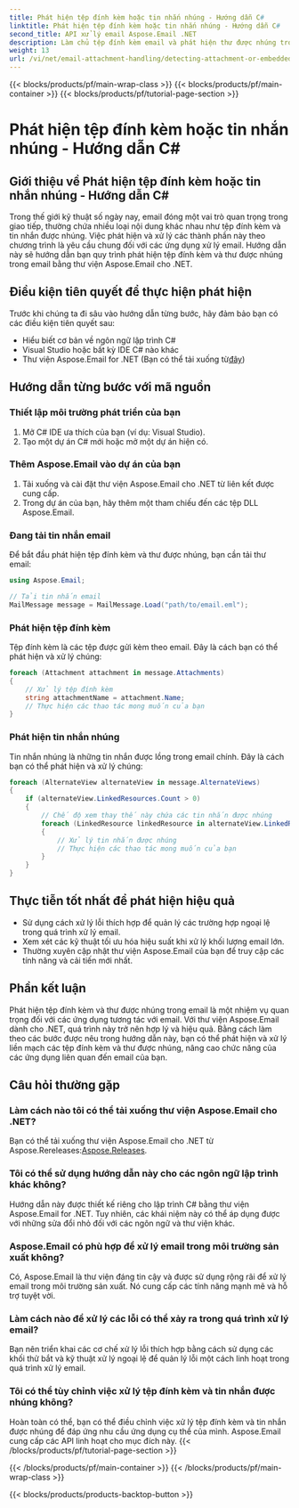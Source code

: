 ```yaml
---
title: Phát hiện tệp đính kèm hoặc tin nhắn nhúng - Hướng dẫn C#
linktitle: Phát hiện tệp đính kèm hoặc tin nhắn nhúng - Hướng dẫn C#
second_title: API xử lý email Aspose.Email .NET
description: Làm chủ tệp đính kèm email và phát hiện thư được nhúng trong C# bằng cách sử dụng Aspose.Email for .NET. Nâng cao khả năng xử lý email của bạn với hướng dẫn toàn diện của chúng tôi.
weight: 13
url: /vi/net/email-attachment-handling/detecting-attachment-or-embedded-message-csharp-guide/
---
```


{{< blocks/products/pf/main-wrap-class >}}
{{< blocks/products/pf/main-container >}}
{{< blocks/products/pf/tutorial-page-section >}}

# Phát hiện tệp đính kèm hoặc tin nhắn nhúng - Hướng dẫn C#


## Giới thiệu về Phát hiện tệp đính kèm hoặc tin nhắn nhúng - Hướng dẫn C#

Trong thế giới kỹ thuật số ngày nay, email đóng một vai trò quan trọng trong giao tiếp, thường chứa nhiều loại nội dung khác nhau như tệp đính kèm và tin nhắn được nhúng. Việc phát hiện và xử lý các thành phần này theo chương trình là yêu cầu chung đối với các ứng dụng xử lý email. Hướng dẫn này sẽ hướng dẫn bạn quy trình phát hiện tệp đính kèm và thư được nhúng trong email bằng thư viện Aspose.Email cho .NET.

## Điều kiện tiên quyết để thực hiện phát hiện

Trước khi chúng ta đi sâu vào hướng dẫn từng bước, hãy đảm bảo bạn có các điều kiện tiên quyết sau:

- Hiểu biết cơ bản về ngôn ngữ lập trình C#
- Visual Studio hoặc bất kỳ IDE C# nào khác
-  Thư viện Aspose.Email for .NET (Bạn có thể tải xuống từ[đây](https://products.aspose.com/email/net))

## Hướng dẫn từng bước với mã nguồn

### Thiết lập môi trường phát triển của bạn

1. Mở C# IDE ưa thích của bạn (ví dụ: Visual Studio).
2. Tạo một dự án C# mới hoặc mở một dự án hiện có.

### Thêm Aspose.Email vào dự án của bạn

1. Tải xuống và cài đặt thư viện Aspose.Email cho .NET từ liên kết được cung cấp.
2. Trong dự án của bạn, hãy thêm một tham chiếu đến các tệp DLL Aspose.Email.

### Đang tải tin nhắn email

Để bắt đầu phát hiện tệp đính kèm và thư được nhúng, bạn cần tải thư email:

```csharp
using Aspose.Email;

// Tải tin nhắn email
MailMessage message = MailMessage.Load("path/to/email.eml");
```

### Phát hiện tệp đính kèm

Tệp đính kèm là các tệp được gửi kèm theo email. Đây là cách bạn có thể phát hiện và xử lý chúng:

```csharp
foreach (Attachment attachment in message.Attachments)
{
    // Xử lý tệp đính kèm
    string attachmentName = attachment.Name;
    // Thực hiện các thao tác mong muốn của bạn
}
```

### Phát hiện tin nhắn nhúng

Tin nhắn nhúng là những tin nhắn được lồng trong email chính. Đây là cách bạn có thể phát hiện và xử lý chúng:

```csharp
foreach (AlternateView alternateView in message.AlternateViews)
{
    if (alternateView.LinkedResources.Count > 0)
    {
        // Chế độ xem thay thế này chứa các tin nhắn được nhúng
        foreach (LinkedResource linkedResource in alternateView.LinkedResources)
        {
            // Xử lý tin nhắn được nhúng
            // Thực hiện các thao tác mong muốn của bạn
        }
    }
}
```

## Thực tiễn tốt nhất để phát hiện hiệu quả

- Sử dụng cách xử lý lỗi thích hợp để quản lý các trường hợp ngoại lệ trong quá trình xử lý email.
- Xem xét các kỹ thuật tối ưu hóa hiệu suất khi xử lý khối lượng email lớn.
- Thường xuyên cập nhật thư viện Aspose.Email của bạn để truy cập các tính năng và cải tiến mới nhất.

## Phần kết luận

Phát hiện tệp đính kèm và thư được nhúng trong email là một nhiệm vụ quan trọng đối với các ứng dụng tương tác với email. Với thư viện Aspose.Email dành cho .NET, quá trình này trở nên hợp lý và hiệu quả. Bằng cách làm theo các bước được nêu trong hướng dẫn này, bạn có thể phát hiện và xử lý liền mạch các tệp đính kèm và thư được nhúng, nâng cao chức năng của các ứng dụng liên quan đến email của bạn.

## Câu hỏi thường gặp

### Làm cách nào tôi có thể tải xuống thư viện Aspose.Email cho .NET?

 Bạn có thể tải xuống thư viện Aspose.Email cho .NET từ Aspose.Rereleases:[Aspose.Releases](https://releases.aspose.com/email/net/).

### Tôi có thể sử dụng hướng dẫn này cho các ngôn ngữ lập trình khác không?

Hướng dẫn này được thiết kế riêng cho lập trình C# bằng thư viện Aspose.Email for .NET. Tuy nhiên, các khái niệm này có thể áp dụng được với những sửa đổi nhỏ đối với các ngôn ngữ và thư viện khác.

### Aspose.Email có phù hợp để xử lý email trong môi trường sản xuất không?

Có, Aspose.Email là thư viện đáng tin cậy và được sử dụng rộng rãi để xử lý email trong môi trường sản xuất. Nó cung cấp các tính năng mạnh mẽ và hỗ trợ tuyệt vời.

### Làm cách nào để xử lý các lỗi có thể xảy ra trong quá trình xử lý email?

Bạn nên triển khai các cơ chế xử lý lỗi thích hợp bằng cách sử dụng các khối thử bắt và kỹ thuật xử lý ngoại lệ để quản lý lỗi một cách linh hoạt trong quá trình xử lý email.

### Tôi có thể tùy chỉnh việc xử lý tệp đính kèm và tin nhắn được nhúng không?

Hoàn toàn có thể, bạn có thể điều chỉnh việc xử lý tệp đính kèm và tin nhắn được nhúng để đáp ứng nhu cầu ứng dụng cụ thể của mình. Aspose.Email cung cấp các API linh hoạt cho mục đích này.
{{< /blocks/products/pf/tutorial-page-section >}}

{{< /blocks/products/pf/main-container >}}
{{< /blocks/products/pf/main-wrap-class >}}

{{< blocks/products/products-backtop-button >}}
